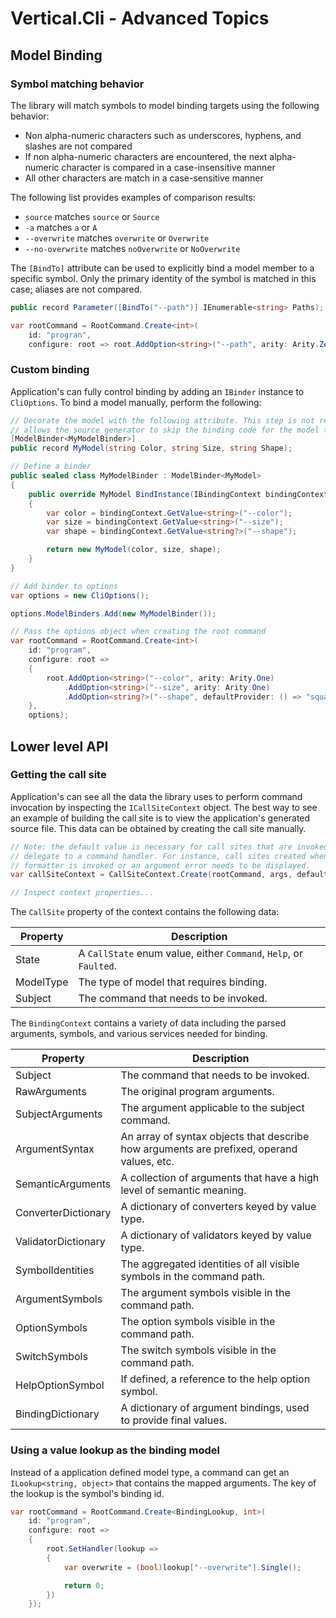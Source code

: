 # Vertical.Cli - Advanced Topics

## Model Binding

### Symbol matching behavior

The library will match symbols to model binding targets using the following behavior:
- Non alpha-numeric characters such as underscores, hyphens, and slashes are not compared
- If non alpha-numeric characters are encountered, the next alpha-numeric character is compared in a case-insensitive manner
- All other characters are match in a case-sensitive manner

The following list provides examples of comparison results:
- `source` matches `source` or `Source`
- `-a` matches `a` or `A`
- `--overwrite` matches `overwrite` or `Overwrite`
- `--no-overwrite` matches `noOverwrite` or `NoOverwrite`

The `[BindTo]` attribute can be used to explicitly bind a model member to a specific symbol. Only the primary identity of the symbol is matched in this case; aliases are not compared.

```csharp
public record Parameter([BindTo("--path")] IEnumerable<string> Paths);

var rootCommand = RootCommand.Create<int>(
    id: "progran",
    configure: root => root.AddOption<string>("--path", arity: Arity.ZeroOrMany));
```

### Custom binding

Application's can fully control binding by adding an `IBinder` instance to `CliOptions`. To bind a model manually, perform the following:

```csharp
// Decorate the model with the following attribute. This step is not required, but applying it
// allows the source generator to skip the binding code for the model type.
[ModelBinder<MyModelBinder>]
public record MyModel(string Color, string Size, string Shape);

// Define a binder
public sealed class MyModelBinder : ModelBinder<MyModel>
{
    public override MyModel BindInstance(IBindingContext bindingContext)
    {
        var color = bindingContext.GetValue<string>("--color");
        var size = bindingContext.GetValue<string>("--size");
        var shape = bindingContext.GetValue<string?>("--shape");

        return new MyModel(color, size, shape);
    }
}

// Add binder to options
var options = new CliOptions();

options.ModelBinders.Add(new MyModelBinder());

// Pass the options object when creating the root command
var rootCommand = RootCommand.Create<int>(
    id: "program",
    configure: root =>
    {
        root.AddOption<string>("--color", arity: Arity.One)
            .AddOption<string>("--size", arity: Arity.One)
            .AddOption<string?>("--shape", defaultProvider: () => "square");
    },
    options);
```

## Lower level API

### Getting the call site

Application's can see all the data the library uses to perform command invocation by inspecting the `ICallSiteContext` object. The best way to see an example of building the call site is to view the application's generated source file. This data can be obtained by creating the call site manually.

```csharp
// Note: the default value is necessary for call sites that are invoked that do not
// delegate to a command handler. For instance, call sites created when the help
// formatter is invoked or an argument error needs to be displayed.
var callSiteContext = CallSiteContext.Create(rootCommand, args, defaultValue: 0);

// Inspect context properties...
```

The `CallSite` property of the context contains the following data:

|Property|Description|
|---|---|
|State|A `CallState` enum value, either `Command`, `Help`, or `Faulted`.|
|ModelType|The type of model that requires binding.|
|Subject|The command that needs to be invoked.|

The `BindingContext` contains a variety of data including the parsed arguments, symbols, and various services needed for binding.

|Property|Description|
|---|---|
|Subject|The command that needs to be invoked.|
|RawArguments|The original program arguments.|
|SubjectArguments|The argument applicable to the subject command.|
|ArgumentSyntax|An array of syntax objects that describe how arguments are prefixed, operand values, etc.|
|SemanticArguments|A collection of arguments that have a high level of semantic meaning.|
|ConverterDictionary|A dictionary of converters keyed by value type.|
|ValidatorDictionary|A dictionary of validators keyed by value type.|
|SymbolIdentities|The aggregated identities of all visible symbols in the command path.|
|ArgumentSymbols|The argument symbols visible in the command path.|
|OptionSymbols|The option symbols visible in the command path.|
|SwitchSymbols|The switch symbols visible in the command path.|
|HelpOptionSymbol|If defined, a reference to the help option symbol.|
|BindingDictionary|A dictionary of argument bindings, used to provide final values.|

### Using a value lookup as the binding model

Instead of a application defined model type, a command can get an `ILookup<string, object>` that contains the mapped arguments. The key of the lookup is the symbol's binding id.

```csharp
var rootCommand = RootCommand.Create<BindingLookup, int>(
    id: "program",
    configure: root =>
    {
        root.SetHandler(lookup => 
        {
            var overwrite = (bool)lookup["--overwrite"].Single();

            return 0;
        })
    });
```